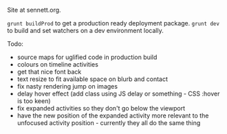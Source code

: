 Site at sennett.org.

`grunt buildProd` to get a production ready deployment package.  `grunt dev` to build and set watchers on a dev environment locally.

Todo:

- source maps for uglified code in production build
- colours on timeline activities
- get that nice font back
- text resize to fit available space on blurb and contact
- fix nasty rendering jump on images
- delay hover effect (add class using JS delay or something - CSS :hover is too keen)
- fix expanded activities so they don't go below the viewport
- have the new position of the expanded activity more relevant to the unfocused activity position - currently they all do the same thing